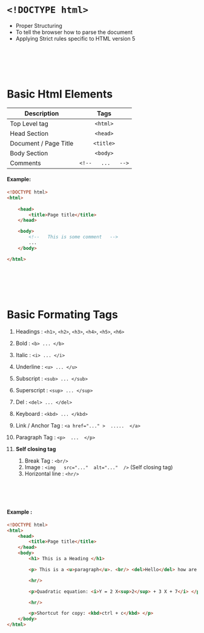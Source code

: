 # `<!DOCTYPE html>`

- Proper Structuring
- To tell the browser how to parse the document
- Applying Strict rules specific to HTML version 5

<br/>
<br/>
<br/>
<br/>

# Basic Html Elements
| Description           |        Tags        |
| --------------------- | :----------------: |
| Top Level tag         |      `<html>`      |
| Head Section          |      `<head>`      |
| Document / Page Title |     `<title>`      |
| Body Section          |      `<body>`      |
| Comments              | `<!--   ...   -->` |

#### Example:
```html
<!DOCTYPE html>
<html>
    
    <head>
        <title>Page title</title>
    </head>

    <body>
        <!--   This is some comment   -->
        ...
    </body>

</html>
```

<br/>
<br/>
<br/>
<br/>

# Basic Formating Tags

1. Headings : `<h1>`, `<h2>`, `<h3>`, `<h4>`, `<h5>`, `<h6>`

2. Bold : `<b> ... </b>` 
3. Italic : `<i> ... </i>` 
4. Underline : `<u> ... </u>`
5. Subscript : `<sub> ... </sub>`
6. Superscript : `<sup> ... </sup>`
7. Del : `<del> ... </del>`
8. Keyboard : `<kbd> ... </kbd>`
9. Link / Anchor Tag : `<a href="..." >  .....  </a>`
10. Paragraph Tag : `<p>  ...  </p>`
11. **Self closing tag**
    1.  Break Tag : `<br/>` 
    2.  Image : `<img   src="..."  alt="..."  />` (Self closing tag)
    3.  Horizontal line : `<hr/>`

<br/>
<br/>
<br/>

#### Example :

```html
<!DOCTYPE html>
<html>
    <head>
        <title>Page title</title>
    </head>
    <body>
        <h1> This is a Heading </h1>

        <p> This is a <u>paragraph</u>. <br/> <del>Hello</del> how are <b>you</b> </p>

        <hr/>

        <p>Quadratic equation: <i>Y = 2 X<sup>2</sup> + 3 X + 7</i> </p>

        <hr/>

        <p>Shortcut for copy: <kbd>ctrl + c</kbd> </p>
    </body>
</html>
```


